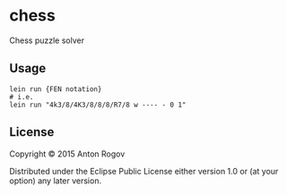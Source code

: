 # chess

Chess puzzle solver

## Usage

```
lein run {FEN notation}
# i.e.
lein run "4k3/8/4K3/8/8/8/R7/8 w ---- - 0 1"
```

## License

Copyright © 2015 Anton Rogov

Distributed under the Eclipse Public License either version 1.0 or (at
your option) any later version.
